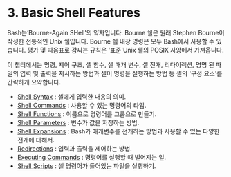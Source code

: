 # 3. Basic Shell Features

Bash는‘Bourne-Again SHell’의 약자입니다. Bourne 쉘은 원래 Stephen Bourne이 작성한 전통적인 Unix 쉘입니다. Bourne 쉘 내장 명령은 모두 Bash에서 사용할 수 있습니다. 평가 및 따옴표로 감싸는 규칙은 '표준'Unix 쉘의 POSIX 사양에서 가져옵니다.

이 챕터에서는 명령, 제어 구조, 셸 함수, 셸 매개 변수, 셸 전개, 리다이렉션, 명명 된 파일의 입력 및 출력을 지시하는 방법과 셸이 명령을 실행하는 방법 등 셸의 '구성 요소'를 간략하게 요약합니다. 

- [Shell Syntax](chapter_3_1.html) : 셸에게 입력한 내용의 의미.
- [Shell Commands](chapter_3_2.html) : 사용할 수 있는 명령어의 타입.
- [Shell Functions](chapter_3_3.html) : 이름으로 명령어를 그룹으로 만들기.
- [Shell Parameters](chapter_3_4.html) : 변수가 값을 저장하는 방법.
- [Shell Expansions](chapter_3_5.html) : Bash가 매개변수를 전개하는 방법과 사용할 수 있는 다양한 전개에 대해서.
- [Redirections](chapter_3_6.html) : 입력과 출력을 제어하는 방법.
- [Executing Commands](chapter_3_7.html) : 명령어를 실행할 때 벌어지는 일.
- [Shell Scripts](chapter_3_8.html) : 셸 명령어가 들어있는 파일을 실행하기.
